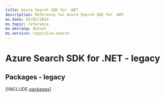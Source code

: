 ```yaml
---
title: Azure Search SDK for .NET
description: Reference for Azure Search SDK for .NET
ms.date: 03/01/2024
ms.topic: reference
ms.devlang: dotnet
ms.service: cognitive-search
---
```

# Azure Search SDK for .NET - legacy
## Packages - legacy
[!INCLUDE [packages](search-index.md)]